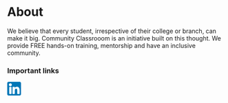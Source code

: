 # **About**
We believe that every student, irrespective of their college or branch, can make it big. Community Classrooom is an initiative built on this thought. We provide FREE hands-on training, mentorship and have an inclusive community.



### Important links
[![LinkedIn](./linkedin.png "LinkedIn")](https://www.linkedin.com/company/commclassroom/)